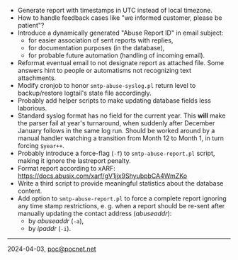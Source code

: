 - Generate report with timestamps in UTC instead of local timezone.
- How to handle feedback cases like "we informed customer, please be patient"?
- Introduce a dynamically generated "Abuse Report ID" in email subject:
   - for easier association of sent reports with replies,
   - for documentation purposes (in the database),
   - for probable future automation (handling of incoming email).
- Reformat eventual email to not designate report as attached file. Some answers hint to people or automatisms not recognizing text attachments.
- Modify cronjob to honor `smtp-abuse-syslog.pl` return level to backup/restore logtail's state file accordingly.
- Probably add helper scripts to make updating database fields less laborious.
- Standard syslog format has no field for the current year. This **will** make the parser fail at year's turnaround, when suddenly after December January follows in the same log run. Should be worked around by a manual handler watching a transition from Month 12 to Month 1, in turn forcing `$year++`.
- Probably introduce a force-flag (`-f`) to `smtp-abuse-report.pl` script, making it ignore the lastreport penalty.
- Format report according to xARF: https://docs.abusix.com/xarf/gV1jjx9ShyubpbCA4WmZKo
- Write a third script to provide meaningful statistics about the database content.
- Add option to `smtp-abuse-report.pl` to force a complete report ignoring any time stamp restrictions, e. g. when a report should be re-sent after manually updating the contact address (*abuseaddr*):
   - by *abuseaddr* (`-a`),
   - by *ipaddr* (`-i`).

----

2024-04-03, poc@pocnet.net
